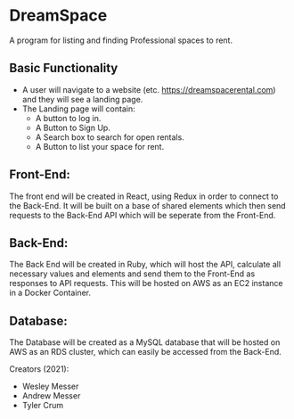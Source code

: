 # DreamSpace
A program for listing and finding Professional spaces to rent.

## Basic Functionality
  * A user will navigate to a website (etc. https://dreamspacerental.com) and they will see a landing page.
  * The Landing page will contain:
    * A button to log in.
    * A Button to Sign Up.
    * A Search box to search for open rentals.
    * A Button to list your space for rent.

## Front-End:
  The front end will be created in React, using Redux in order to connect to the Back-End.  It will be built on a base of shared elements which then send requests to the Back-End API which will be seperate from the Front-End.

## Back-End:
  The Back End will be created in Ruby, which will host the API, calculate all necessary values and elements and send them to the Front-End as responses to API requests.  This will be hosted on AWS as an EC2 instance in a Docker Container.

## Database:
  The Database will be created as a MySQL database that will be hosted on AWS as an RDS cluster, which can easily be accessed from the Back-End.
  
Creators (2021):
  - Wesley Messer
  - Andrew Messer
  - Tyler Crum
